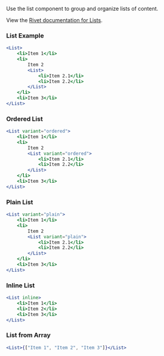 Use the list component to group and organize lists of content.

View the [Rivet documentation for Lists](https://rivet.uits.iu.edu/components/list/).

### List Example

<!-- prettier-ignore-start -->
```jsx
<List>
    <li>Item 1</li>
    <li>
        Item 2
        <List>
            <li>Item 2.1</li>
            <li>Item 2.2</li>
        </List>
    </li>
    <li>Item 3</li>
</List>
```
<!-- prettier-ignore-end -->

### Ordered List

<!-- prettier-ignore-start -->
```jsx
<List variant="ordered">
    <li>Item 1</li>
    <li>
        Item 2
        <List variant="ordered">
            <li>Item 2.1</li>
            <li>Item 2.2</li>
        </List>
    </li>
    <li>Item 3</li>
</List>
```
<!-- prettier-ignore-end -->

### Plain List

<!-- prettier-ignore-start -->
```jsx
<List variant="plain">
    <li>Item 1</li>
    <li>
        Item 2
        <List variant="plain">
            <li>Item 2.1</li>
            <li>Item 2.2</li>
        </List>
    </li>
    <li>Item 3</li>
</List>
```
<!-- prettier-ignore-end -->

### Inline List

<!-- prettier-ignore-start -->
```jsx
<List inline>
    <li>Item 1</li>
    <li>Item 2</li>
    <li>Item 3</li>
</List>
```
<!-- prettier-ignore-end -->

### List from Array

<!-- prettier-ignore-start -->
```jsx
<List>{["Item 1", "Item 2", "Item 3"]}</List>
```
<!-- prettier-ignore-end -->

